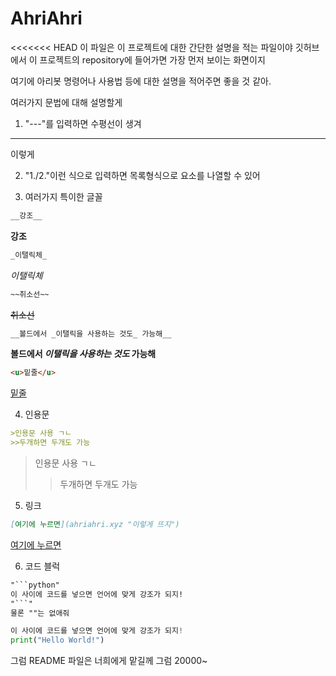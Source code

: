 # AhriAhri
<<<<<<< HEAD
이 파일은 이 프로젝트에 대한 간단한 설명을 적는 파일이야
깃허브에서 이 프로젝트의 repository에 들어가면 가장 먼저 보이는 화면이지

여기에 아리봇 명령어나 사용법 등에 대한 설명을 적어주면 좋을 것 같아.

여러가지 문법에 대해 설명할게

1. "---"를 입력하면 수평선이 생겨

---
이렇게


2. "1./2."이런 식으로 입력하면 목록형식으로 요소를 나열할 수 있어


3. 여러가지 특이한 글꼴
```markdown
__강조__
```
__강조__
```markdown
_이탤릭체_
```
_이탤릭체_
```markdown
~~취소선~~
```
~~취소선~~
```markdown
__볼드에서 _이탤릭을 사용하는 것도_ 가능해__
```
__볼드에서 _이탤릭을 사용하는 것도_ 가능해__
```markdown
<u>밑줄</u>
```
<u>밑줄</u>


4. 인용문
```markdown
>인용문 사용 ㄱㄴ
>>두개하면 두개도 가능
```

>인용문 사용 ㄱㄴ
>>두개하면 두개도 가능


5. 링크
```markdown
[여기에 누르면](ahriahri.xyz "이렇게 뜨지")
```
[여기에 누르면](ahriahri.xyz "이렇게 뜨지")


6. 코드 블럭
```markdown
"```python"
이 사이에 코드를 넣으면 언어에 맞게 강조가 되지!
"```"
물론 ""는 없애줘
```
```python
이 사이에 코드를 넣으면 언어에 맞게 강조가 되지!
print("Hello World!")
```


그럼 README 파일은 너희에게 맡길께 그럼 20000~
